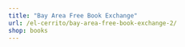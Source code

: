```yaml
---
title: "Bay Area Free Book Exchange"
url: /el-cerrito/bay-area-free-book-exchange-2/
shop: books
---
```

